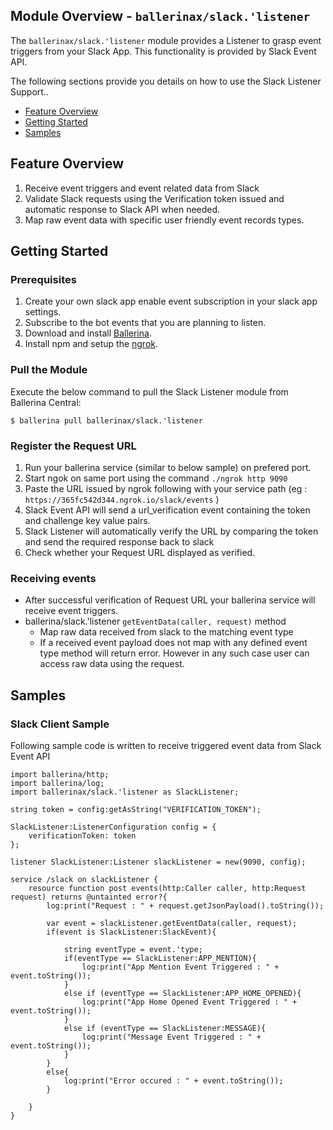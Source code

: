 ## Module Overview - `ballerinax/slack.'listener`

The `ballerinax/slack.'listener` module provides a Listener to grasp event triggers from your Slack App. This functionality is provided by Slack Event API. 

The following sections provide you details on how to use the Slack Listener Support..

- [Feature Overview](#feature-overview)
- [Getting Started](#getting-started)
- [Samples](#samples)


## Feature Overview

1. Receive event triggers and event related data from Slack
2. Validate Slack requests using the Verification token issued and automatic response to Slack API when needed.
3. Map raw event data with specific user friendly event records types.


## Getting Started

### Prerequisites
1. Create your own slack app enable event subscription in your slack app settings. 
2. Subscribe to the bot events that you are planning to listen.
3. Download and install [Ballerina](https://ballerinalang.org/downloads/).
4. Install npm and setup the [ngrok](https://ngrok.com/download).


### Pull the Module
Execute the below command to pull the Slack Listener module from Ballerina Central:
```ballerina
$ ballerina pull ballerinax/slack.'listener
```

### Register the Request URL
1. Run your ballerina service (similar to below sample) on prefered port.
2. Start ngok on same port using the command ``` ./ngrok http 9090 ```
3. Paste the URL issued by ngrok following with your service path (eg : ```https://365fc542d344.ngrok.io/slack/events``` )
4. Slack Event API will send a url_verification event containing the token and challenge key value pairs.
5. Slack Listener will automatically verify the URL by comparing the token and send the required response back to slack 
6. Check whether your Request URL displayed as verified.

### Receiving events
* After successful verification of Request URL your ballerina service will receive event triggers. 
* ballerina/slack.'listener ``` getEventData(caller, request) ``` method 
    - Map raw data received from slack to the matching event type
    - If a received event payload does not map with any defined event type method will return error. However in any such case user can access raw data using the request.

## Samples

### Slack Client Sample
Following sample code is written to receive triggered event data from Slack Event API

```ballerina
import ballerina/http;
import ballerina/log;
import ballerinax/slack.'listener as SlackListener;

string token = config:getAsString("VERIFICATION_TOKEN");

SlackListener:ListenerConfiguration config = {
    verificationToken: token
};

listener SlackListener:Listener slackListener = new(9090, config);

service /slack on slackListener {
    resource function post events(http:Caller caller, http:Request request) returns @untainted error?{
        log:print("Request : " + request.getJsonPayload().toString());

        var event = slackListener.getEventData(caller, request);
        if(event is SlackListener:SlackEvent){

            string eventType = event.'type;
            if(eventType == SlackListener:APP_MENTION){
                log:print("App Mention Event Triggered : " + event.toString());
            }
            else if (eventType == SlackListener:APP_HOME_OPENED){
                log:print("App Home Opened Event Triggered : " + event.toString());
            }
            else if (eventType == SlackListener:MESSAGE){
                log:print("Message Event Triggered : " + event.toString());
            }
        }
        else{
            log:print("Error occured : " + event.toString());
        }
    
    }
}

```
